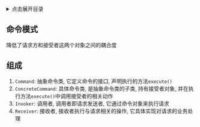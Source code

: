 <details>
<summary>点击展开目录</summary>
<!-- TOC -->

- [命令模式](#命令模式)
- [组成](#组成)

<!-- /TOC -->
</details>


## 命令模式

降低了请求方和接受者这两个对象之间的耦合度


## 组成

1. `Command`: 抽象命令类, 它定义命令的接口, 声明执行的方法`execute()`
2. `ConcreteCommand`: 具体命令类, 是抽象命令类的子类, 持有接受者对象, 并在执行方法`execute()`中调用接受者的相关动作
3. `Invoker`: 调用者, 调用者即请求发送者, 它通过命令对象来执行请求
4. `Receiver`: 接收者, 接收者执行与请求相关的操作, 它具体实现对请求的业务处理
